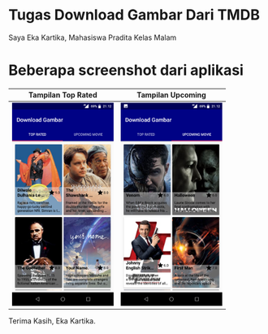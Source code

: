 # Tugas Download Gambar Dari TMDB
Saya Eka Kartika, Mahasiswa Pradita Kelas Malam


# Beberapa screenshot dari aplikasi

| Tampilan Top Rated | Tampilan Upcoming |
| ------------------ | ----------------- |
| <img src="/ss/Top Rated.png" height="400" alt="ss"/> | <img src="/ss/Upcoming.png" height="400" alt="ss"/> |

Terima Kasih,
Eka Kartika.
